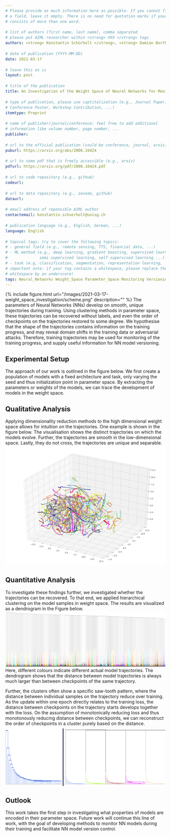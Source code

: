 ```yaml
---
# Please provide as much information here as possible. If you cannot fill in
# a field, leave it empty. There is no need for quotation marks if your entry
# consists of more than one word.

# list of authors (first name, last name), comma separated
# please put AIML researcher within <strong> XXX </strong> tags
authors: <strong> Konstantin Schürholt </strong>, <strong> Damian Borth </strong>

# date of publication (YYYY-MM-DD)
date: 2021-03-17

# leave this as is
layout: post

# title of the publication
title: An Investigation of the Weight Space of Neural Networks for Monitoring of the Training Progress and Version Control

# type of publication, please use captitalization (e.g., Journal Paper,
# Conference Poster, Workshop Contribution, ...)
itemtype: Preprint

# name of publisher/journal/conference; feel free to add additional
# information like volume number, page number, ...
publisher:

# url to the official publication (could be conference, journal, arxiv)
puburl: https://arxiv.org/abs/2006.10424

# url to some pdf that is freely accessible (e.g., arxiv)
pdfurl: https://arxiv.org/pdf/2006.10424.pdf

# url to code repository (e.g., github)
codeurl:

# url to data repository (e.g., zenodo, github)
dataurl:

# email address of reponsible AIML author
contactemail: konstantin.schuerholt@unisg.ch

# publication language (e.g., English, German, ...)
language: English

# topical tags; try to cover the following topics:
# - general field (e.g., remote sensing, TTS, financial data, ...)
# - ML method (e.g., deep learning, gradient boosting, supervised learning,
#              semi-supervised learning, self-supervised learning ...)
# - task (e.g, classification, segmentation, representation learning, ...)
# important note: if your tag contains a whitespace, please replace the
# whitespace by an underscore!
tags: Neural_Networks Weight_Space Parameter_Space Monitoring Versioning
---
```

{% include figure.html
url="/images/2021-03-17-weight_space_investigation/scheme.png"
description="" %}
The parameters of Neural Networks (NNs) develop on smooth, unique trajectories during training. Using clustering methods in parameter space, these trajectories can be recovered without labels, and even the order of checkpoints on the trajectories restored to some degree. We hypothesise that the shape of the trajectories contains information on the training progress, and may reveal domain shifts in the training data or adversarial attacks. Therefore, training trajectories may be used for monitoring of the training progress, and supply useful information for NN model versioning.

## Experimental Setup

The approach of our work is outlined in the figure below. We first create a population of models with a fixed architecture and task, only varying the seed and thus initialization point in parameter space. By extracting the parameters or weights of the models, we can trace the development of models in the weight space.
<!-- ![alt text]() -->

## Qualitative Analysis

Applying dimensionality reduction methods to the high dimensional weight space allows for intuition on the trajectories. One example is shown in the figure below. The visualisation shows the distinct trajectories on which the models evolve. Further, the trajectories are smooth in the low-dimensional space. Lastly, they do not cross, the trajectories are unique and separable.
![alt text](/images/2021-03-17-weight_space_investigation/weight_space_CNN_long_umap.png)

## Quantitative Analysis

To investigate these findings further, we investigated whether the trajectories can be recovered. To that end, we applied hierarchical clustering on the model samples in weight space. The results are visualized as a dendrogram in the Figure below.
![alt text](/images/2021-03-17-weight_space_investigation/dendrogram_CNN_long_weight_space_crop.png)
Here, different colours indicate different actual model trajectories. The dendrogram shows that the distance between model trajectories is always much larger than between checkpoints of the same trajectory.

Further, the clusters often show a specific saw-tooth pattern, where the distance between individual samples on the trajectory reduce over training. As the update within one epoch directly relates to the training loss, the distance between checkpoints on the trajectory starts develops together with the loss. On the assumption of monotonically reducing loss and thus monotonously reducing distance between checkpoints, we can reconstruct the order of checkpoints in a cluster purely based on the distance.
![alt text](/images/2021-03-17-weight_space_investigation/dendrogram_cnn_zoom_ws.png)

## Outlook

This work takes the first step in investigating what properties of models are encoded in their parameter space. Future work will continue this line of work, with the goal of developing methods to monitor NN models during their training and facilitate NN model version control.
